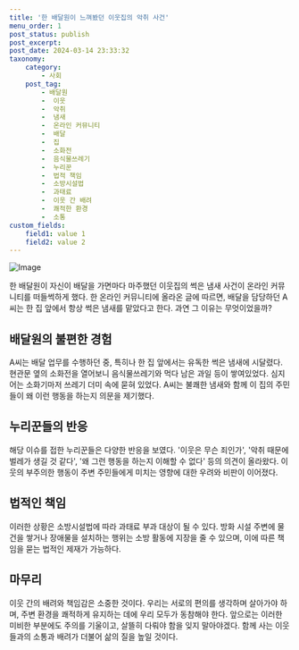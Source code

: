 ```yaml
---
title: '한 배달원이 느껴봤던 이웃집의 악취 사건'
menu_order: 1
post_status: publish
post_excerpt: 
post_date: 2024-03-14 23:33:32
taxonomy:
    category:
        - 사회
    post_tag:
        - 배달원
        -  이웃
        -  악취
        -  냄새
        -  온라인 커뮤니티
        -  배달
        -  집
        -  소화전
        -  음식물쓰레기
        -  누리꾼
        -  법적 책임
        -  소방시설법
        -  과태료
        -  이웃 간 배려
        -  쾌적한 환경
        -  소통
custom_fields:
    field1: value 1
    field2: value 2
---
```


![Image](https://imgnews.pstatic.net/image/016/2024/03/14/20240314050086_0_20240314090308425.jpg?type=w647)

한 배달원이 자신이 배달을 가면마다 마주했던 이웃집의 썩은 냄새 사건이 온라인 커뮤니티를 떠들썩하게 했다. 한 온라인 커뮤니티에 올라온 글에 따르면, 배달을 담당하던 A씨는 한 집 앞에서 항상 썩은 냄새를 맡았다고 한다. 과연 그 이유는 무엇이었을까?
## 배달원의 불편한 경험
A씨는 배달 업무를 수행하던 중, 특히나 한 집 앞에서는 유독한 썩은 냄새에 시달렸다. 현관문 옆의 소화전을 열어보니 음식물쓰레기와 먹다 남은 과일 등이 쌓여있었다. 심지어는 소화기마저 쓰레기 더미 속에 묻혀 있었다. A씨는 불쾌한 냄새와 함께 이 집의 주민들이 왜 이런 행동을 하는지 의문을 제기했다.
## 누리꾼들의 반응
해당 이슈를 접한 누리꾼들은 다양한 반응을 보였다. '이웃은 무슨 죄인가', '악취 때문에 벌레가 생길 것 같다', '왜 그런 행동을 하는지 이해할 수 없다' 등의 의견이 올라왔다. 이웃의 부주의한 행동이 주변 주민들에게 미치는 영향에 대한 우려와 비판이 이어졌다.
## 법적인 책임
이러한 상황은 소방시설법에 따라 과태료 부과 대상이 될 수 있다. 방화 시설 주변에 물건을 쌓거나 장애물을 설치하는 행위는 소방 활동에 지장을 줄 수 있으며, 이에 따른 책임을 묻는 법적인 제재가 가능하다.
## 마무리
이웃 간의 배려와 책임감은 소중한 것이다. 우리는 서로의 편의를 생각하며 살아가야 하며, 주변 환경을 쾌적하게 유지하는 데에 우리 모두가 동참해야 한다. 앞으로는 이러한 미비한 부분에도 주의를 기울이고, 살뜰히 다뤄야 함을 잊지 말아야겠다. 함께 사는 이웃들과의 소통과 배려가 더불어 삶의 질을 높일 것이다.
